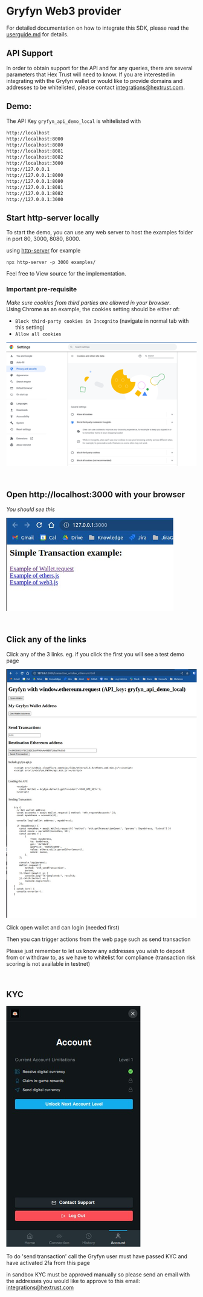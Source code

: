 # Gryfyn Web3 provider

For detailed documentation on how to integrate this SDK, please read the [userguide.md](userguide.md) for details.

## API Support
In order to obtain support for the API and for any queries, there are several parameters that Hex Trust will need to know. If you are interested in integrating with the Gryfyn wallet or would like to provide domains and addresses to be whitelisted, please contact integrations@hextrust.com.

## Demo:

The API Key `gryfyn_api_demo_local` is whitelisted with

```
http://localhost
http://localhost:8000
http://localhost:8080
http://localhost:8081
http://localhost:8082
http://localhost:3000
http://127.0.0.1
http://127.0.0.1:8000
http://127.0.0.1:8080
http://127.0.0.1:8081
http://127.0.0.1:8082
http://127.0.0.1:3000

```

## Start http-server locally

To start the demo, you can use any web server to host the examples folder in port 80, 3000, 8080, 8000. 

using [http-server](https://www.npmjs.com/package/http-server) for example 

```
npx http-server -p 3000 examples/
```

Feel free to View source for the implementation.


### Important pre-requisite
_Make sure cookies from third parties are allowed in your browser_.    
Using Chrome as an example, the cookies setting should be either of: 
* `Block third-party cookies in Incognito` (navigate in normal tab with this setting)
* `Allow all cookies`

![Alt Text](docs/chrome-cookies.png)

<br>

## Open http://localhost:3000 with your browser

*You should see this*

![Alt text](docs/localhost.jpg)

<br>

## Click any of the links

Click any of the 3 links. eg. if you click the first you will see a test demo page

![Alt text](docs/window_ethereum.jpg)

Click open wallet and can login (needed first)

Then you can trigger actions from the web page such as send transaction

Please just remember to let us know any addresses you wish to deposit from or withdraw to, as we have to whitelist for compliance (transaction risk scoring is not available in testnet)

<br>

## KYC 

![Alt text](docs/kyc.jpg)

To do 'send transaction' call the Gryfyn user must have passed KYC and have activated 2fa from this page

in sandbox KYC must be approved manually so please send an email with the addresses you would like to approve to this email: integrations@hextrust.com 
